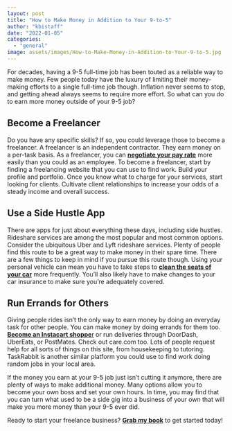 ```yaml
---
layout: post
title: "How to Make Money in Addition to Your 9-to-5"
author: "kbistaff"
date: "2022-01-05"
categories: 
  - "general"
image: assets/images/How-to-Make-Money-in-Addition-to-Your-9-to-5.jpg
---
```


For decades, having a 9-5 full-time job has been touted as a reliable way to make money. Few people today have the luxury of limiting their money-making efforts to a single full-time job though. Inflation never seems to stop, and getting ahead always seems to require more effort. So what can you do to earn more money outside of your 9-5 job?

## **Become a Freelancer**

Do you have any specific skills? If so, you could leverage those to become a freelancer. A freelancer is an independent contractor. They earn money on a per-task basis. As a freelancer, you can [**negotiate your pay rate**](https://www.virtualvocations.com/blog/freelancing-tips/negotiating-freelance-rates-11-tips-remote-contractors/) more easily than you could as an employee. To become a freelancer, start by finding a freelancing website that you can use to find work. Build your profile and portfolio. Once you know what to charge for your services, start looking for clients. Cultivate client relationships to increase your odds of a steady income and overall success.

## **Use a Side Hustle App**

There are apps for just about everything these days, including side hustles. Rideshare services are among the most popular and most common options. Consider the ubiquitous Uber and Lyft rideshare services. Plenty of people find this route to be a great way to make money in their spare time. There are a few things to keep in mind if you pursue this route though. Using your personal vehicle can mean you have to take steps to [**clean the seats of your car**](https://3dproducts.com/blogs/how-to-articles-tips-and-best-practices/how-to-get-stains-out-of-car-seats) more frequently. You’ll also likely have to make changes to your car insurance to make sure you’re adequately covered.

## **Run Errands for Others**

Giving people rides isn’t the only way to earn money by doing an everyday task for other people. You can make money by doing errands for them too. [**Become an Instacart shoppe**r](https://www.moneycrashers.com/become-instacart-shopper-pay-job-application/) or run deliveries through DoorDash, UberEats, or PostMates. Check out care.com too. Lots of people request help for all sorts of things on this site, from housekeeping to tutoring. TaskRabbit is another similar platform you could use to find work doing random jobs in your local area.

If the money you earn at your 9-5 job just isn’t cutting it anymore, there are plenty of ways to make additional money. Many options allow you to become your own boss and set your own hours. In time, you may find that you can turn what used to be a side gig into a business of your own that will make you more money than your 9-5 ever did.

Ready to start your freelance business? [**Grab my book**](https://ebook.katebagoy.com/lto) to get started today!
